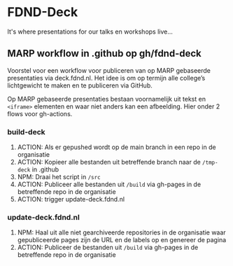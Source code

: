 # FDND-Deck

It's where presentations for our talks en workshops live...

## MARP workflow in .github op gh/fdnd-deck

Voorstel voor een workflow voor publiceren van op MARP gebaseerde presentaties via deck.fdnd.nl. Het idee is om op termijn alle college’s lichtgewicht te maken en te publiceren via GitHub.

Op MARP gebaseerde presentaties bestaan voornamelijk uit tekst en `<iframe>` elementen en waar niet anders kan een afbeelding. Hier onder 2 flows voor gh-actions.

### build-deck

1. ACTION: Als er gepushed wordt op de main branch in een repo in de organisatie
2. ACTION: Kopieer alle bestanden uit betreffende branch naar de `/tmp-deck` in .github
3. NPM: Draai het script in `/src`
4. ACTION: Publiceer alle bestanden uit `/build` via gh-pages in de betreffende repo in de organisatie
5. ACTION: trigger update-deck.fdnd.nl

### update-deck.fdnd.nl

1. NPM: Haal uit alle niet gearchiveerde repositories in de organisatie waar gepubliceerde pages zijn de URL en de labels op en genereer de pagina
2. ACTION: Publiceer de bestanden uit `/build` via gh-pages in de betreffende repo in de organisatie

